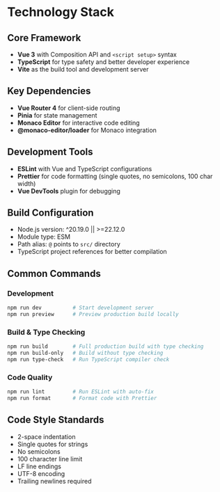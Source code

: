 # Technology Stack

## Core Framework
- **Vue 3** with Composition API and `<script setup>` syntax
- **TypeScript** for type safety and better developer experience
- **Vite** as the build tool and development server

## Key Dependencies
- **Vue Router 4** for client-side routing
- **Pinia** for state management
- **Monaco Editor** for interactive code editing
- **@monaco-editor/loader** for Monaco integration

## Development Tools
- **ESLint** with Vue and TypeScript configurations
- **Prettier** for code formatting (single quotes, no semicolons, 100 char width)
- **Vue DevTools** plugin for debugging

## Build Configuration
- Node.js version: ^20.19.0 || >=22.12.0
- Module type: ESM
- Path alias: `@` points to `src/` directory
- TypeScript project references for better compilation

## Common Commands

### Development
```bash
npm run dev          # Start development server
npm run preview      # Preview production build locally
```

### Build & Type Checking
```bash
npm run build        # Full production build with type checking
npm run build-only   # Build without type checking
npm run type-check   # Run TypeScript compiler check
```

### Code Quality
```bash
npm run lint         # Run ESLint with auto-fix
npm run format       # Format code with Prettier
```

## Code Style Standards
- 2-space indentation
- Single quotes for strings
- No semicolons
- 100 character line limit
- LF line endings
- UTF-8 encoding
- Trailing newlines required
